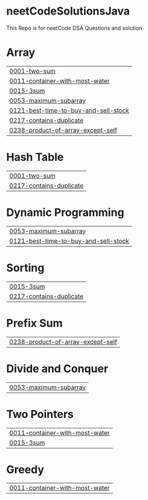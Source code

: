 # neetCodeSolutionsJava
This Repo is for neetCode DSA Questions and solution


# Array
|  |
| ------- |
| [0001-two-sum](https://github.com/umang1709/neetCodeSolutionsJava/tree/master/0001-two-sum) |
| [0011-container-with-most-water](https://github.com/umang1709/neetCodeSolutionsJava/tree/master/0011-container-with-most-water) |
| [0015-3sum](https://github.com/umang1709/neetCodeSolutionsJava/tree/master/0015-3sum) |
| [0053-maximum-subarray](https://github.com/umang1709/neetCodeSolutionsJava/tree/master/0053-maximum-subarray) |
| [0121-best-time-to-buy-and-sell-stock](https://github.com/umang1709/neetCodeSolutionsJava/tree/master/0121-best-time-to-buy-and-sell-stock) |
| [0217-contains-duplicate](https://github.com/umang1709/neetCodeSolutionsJava/tree/master/0217-contains-duplicate) |
| [0238-product-of-array-except-self](https://github.com/umang1709/neetCodeSolutionsJava/tree/master/0238-product-of-array-except-self) |
# Hash Table
|  |
| ------- |
| [0001-two-sum](https://github.com/umang1709/neetCodeSolutionsJava/tree/master/0001-two-sum) |
| [0217-contains-duplicate](https://github.com/umang1709/neetCodeSolutionsJava/tree/master/0217-contains-duplicate) |
# Dynamic Programming
|  |
| ------- |
| [0053-maximum-subarray](https://github.com/umang1709/neetCodeSolutionsJava/tree/master/0053-maximum-subarray) |
| [0121-best-time-to-buy-and-sell-stock](https://github.com/umang1709/neetCodeSolutionsJava/tree/master/0121-best-time-to-buy-and-sell-stock) |
# Sorting
|  |
| ------- |
| [0015-3sum](https://github.com/umang1709/neetCodeSolutionsJava/tree/master/0015-3sum) |
| [0217-contains-duplicate](https://github.com/umang1709/neetCodeSolutionsJava/tree/master/0217-contains-duplicate) |
# Prefix Sum
|  |
| ------- |
| [0238-product-of-array-except-self](https://github.com/umang1709/neetCodeSolutionsJava/tree/master/0238-product-of-array-except-self) |
# Divide and Conquer
|  |
| ------- |
| [0053-maximum-subarray](https://github.com/umang1709/neetCodeSolutionsJava/tree/master/0053-maximum-subarray) |
# Two Pointers
|  |
| ------- |
| [0011-container-with-most-water](https://github.com/umang1709/neetCodeSolutionsJava/tree/master/0011-container-with-most-water) |
| [0015-3sum](https://github.com/umang1709/neetCodeSolutionsJava/tree/master/0015-3sum) |
# Greedy
|  |
| ------- |
| [0011-container-with-most-water](https://github.com/umang1709/neetCodeSolutionsJava/tree/master/0011-container-with-most-water) |